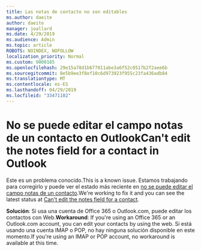 ```yaml
---
title: Las notas de contacto no son editables
ms.author: daeite
author: daeite
manager: joallard
ms.date: 4/29/2019
ms.audience: Admin
ms.topic: article
ROBOTS: NOINDEX, NOFOLLOW
localization_priority: Normal
ms.custom: 9000185
ms.openlocfilehash: 29e15a78d1b677011abe3a6f52c0517b2f2aee6b
ms.sourcegitcommit: 8e5b9ee3f8ef10c6d973923f955c23fa436adb84
ms.translationtype: MT
ms.contentlocale: es-ES
ms.lasthandoff: 04/29/2019
ms.locfileid: "33471102"
---
```

# <a name="cant-edit-the-notes-field-for-a-contact-in-outlook"></a><span data-ttu-id="54df8-102">No se puede editar el campo notas de un contacto en Outlook</span><span class="sxs-lookup"><span data-stu-id="54df8-102">Can't edit the notes field for a contact in Outlook</span></span>

<span data-ttu-id="54df8-103">Este es un problema conocido.</span><span class="sxs-lookup"><span data-stu-id="54df8-103">This is a known issue.</span></span> <span data-ttu-id="54df8-104">Estamos trabajando para corregirlo y puede ver el estado más reciente en [no se puede editar el campo notas de un contacto](https://support.office.com/article/fb8394ce-04ce-48b5-bae4-be46f77f10fe).</span><span class="sxs-lookup"><span data-stu-id="54df8-104">We're working to fix it and you can see the latest status at [Can't edit the notes field for a contact](https://support.office.com/article/fb8394ce-04ce-48b5-bae4-be46f77f10fe).</span></span>

<span data-ttu-id="54df8-105">**Solución**: Si usa una cuenta de Office 365 o Outlook.com, puede editar los contactos con Web.</span><span class="sxs-lookup"><span data-stu-id="54df8-105">**Workaround**: If you're using an Office 365 or an Outlook.com account, you can edit your contacts by using the web.</span></span> <span data-ttu-id="54df8-106">Si está usando una cuenta IMAP o POP, no hay ninguna solución disponible en este momento.</span><span class="sxs-lookup"><span data-stu-id="54df8-106">If you're using an IMAP or POP account, no workaround is available at this time.</span></span>